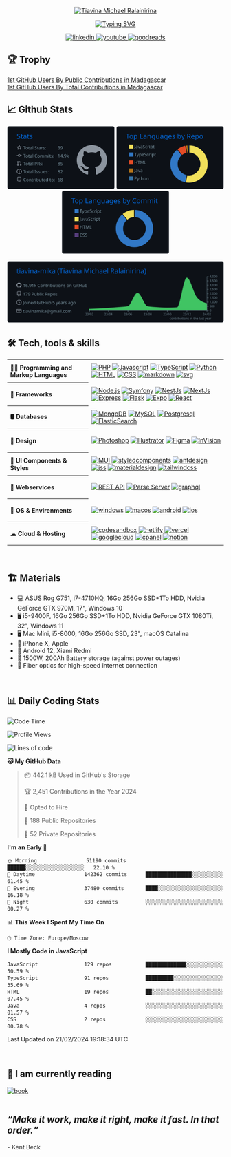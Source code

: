 <p align="center">
	  <!-- Typing SVG by DenverCoder1 - https://github.com/DenverCoder1/readme-typing-svg -->
	<a href="https://www.linkedin.com/in/tiavina-michael-ralainirina">
	    <img src="https://readme-typing-svg.demolab.com?font=Fira+Code&size=24&duration=1&pause=1000&color=40C463&center=true&repeat=false&random=false&width=435&lines=Tiavina+Michael+Ralainirina" alt="Tiavina Michael Ralainirina" />
	</a>
</p>
<p align="center">
	  <!-- Typing SVG by DenverCoder1 - https://github.com/DenverCoder1/readme-typing-svg -->
	<a href="https://git.io/typing-svg">
	    <img src="https://readme-typing-svg.demolab.com?font=Fira+Code&size=22&pause=1000&color=40C463&center=true&random=false&width=435&lines=Full-stack+Developer;7%2B+years+of+coding+experience;From+Madagascar+(mg)" alt="Typing SVG" />
	  </a>
</p>
<p align="center">
	  <!-- Typing SVG by DenverCoder1 - https://github.com/DenverCoder1/readme-typing-svg -->
	<a href="https://www.linkedin.com/in/tiavina-michael-ralainirina">
	    <img alt="linkedin" src="https://img.shields.io/badge/LinkedIn-%20js?logo=linkedin&logoColor=%23fff&color=%230A66C2" />
	</a>
	<a href="https://www.youtube.com/@rainivoanjo">
	   <img alt="youtube" src="https://img.shields.io/badge/Youtube-%20js?logo=youtube&logoColor=%23fff&color=%23FF0000" />
	</a>
	<a href="https://www.goodreads.com/user/show/172512891-tiavina-ralainirina">
	   <img alt="goodreads" src="https://img.shields.io/badge/GoodReads-%20js?logo=goodreads&logoColor=%23fff&color=%23372213">
	</a>
</p>

<!-- Trophy -->
<h2>🏆 Trophy</h2>
<a href="https://mg-github-users.pages.dev/">1st GitHub Users By Public Contributions in Madagascar</a>
<br />
<a href="https://mg-github-users.pages.dev/total">1st GitHub Users By Total Contributions in Madagascar</a>


<br />
<!-- Github Stats -->
<h2>📈 Github Stats</h2>
<p align="center">
	<img width="250" src="https://raw.githubusercontent.com/tiavina-mika/tiavina-mika/master/profile-summary-card-output/github_dark/3-stats.svg">
	<img width="250" src="https://raw.githubusercontent.com/tiavina-mika/tiavina-mika/master/profile-summary-card-output/github_dark/1-repos-per-language.svg">
	<img width="250" src="https://raw.githubusercontent.com/tiavina-mika/tiavina-mika/master/profile-summary-card-output/github_dark/2-most-commit-language.svg">
</p>

<p align="center">
	<img width="900" src="https://raw.githubusercontent.com/tiavina-mika/tiavina-mika/master/profile-summary-card-output/github_dark/0-profile-details.svg">
</p>

<h2>🛠️ Tech, tools & skills</h2>
  <!-- Some badges are from https://github.com/Ileriayo/markdown-badges -->

  <table>
	<tr height="54">
		<th align="left">👨‍💻 Programming and Markup Languages</th>
		<td>
		   <a href="#"><img alt="PHP" src="https://img.shields.io/badge/PHP-%20php?logo=php&logoColor=%23fff&color=%23777BB4"></a>
	      <a href="#"><img alt="Javascript" src="https://img.shields.io/badge/Javascript-%20js?logo=javascript&logoColor=%23fff&color=%23F7DF1E"></a>
	      <a href="#"><img alt="TypeScript" src="https://img.shields.io/badge/TypeScript-%20ts?logo=typescript&logoColor=%23fff&color=%233178C6"></a>
	      <a href="#"><img alt="Python" src="https://img.shields.io/badge/Python-%20py?logo=python&logoColor=%23fff&color=%233776AB"></a>
	      <a href="#"><img alt="HTML" src="https://img.shields.io/badge/HTML-%20html?logo=html5&logoColor=%23fff&color=%23E34F26"></a>
	      <a href="#"><img alt="CSS" src="https://img.shields.io/badge/CSS-%20css?logo=css3&logoColor=%23fff&color=%231572B6"></a>   
	      <a href="#"><img alt="markdown" src="https://img.shields.io/badge/markdown-%20css?logo=markdown&logoColor=%23fff&color=%23000000"></a>
	      <a href="#"><img alt="svg" src="https://img.shields.io/badge/svg-%20css?logo=svg&logoColor=%23fff&color=%23FFB13B"></a>
	   </td>
	</tr>
	<tr height="54">
		<th align="left">📐 Frameworks</th>
		<td>
	   		<a href="#"><img alt="Node.js" src="https://img.shields.io/badge/Node.js-%20nodedotjs?logo=nodedotjs&logoColor=%23fff&color=%23339933"></a>
		   <a href="#"><img alt="Symfony" src="https://img.shields.io/badge/Symfony-%20nodedotjs?logo=symfony&logoColor=%23fff&color=%23000000"></a>
		   <a href="#"><img alt="NestJs" src="https://img.shields.io/badge/NestJs-%20nestjs?logo=nestjs&logoColor=%23fff&color=%23E0234E"></a>
		   <a href="#"><img alt="NextJs" src="https://img.shields.io/badge/NextJs-%20nextdotjs?logo=nextdotjs&logoColor=%23fff&color=%23000000"></a>
		   <a href="#"><img alt="Express" src="https://img.shields.io/badge/Express-%20express?logo=express&logoColor=%23fff&color=%23000000"></a>
		   <a href="#"><img alt="Flask" src="https://img.shields.io/badge/Flask-%20express?logo=flask&logoColor=%23fff&color=%23000000"></a>
		   <a href="#"><img alt="Expo" src="https://img.shields.io/badge/Expo-%20express?logo=expo&logoColor=%23fff&color=%23000000"></a>
		   <a href="#"><img alt="React" src="https://img.shields.io/badge/React-%20express?logo=react&logoColor=%23fff&color=%2361DAFB"></a>
	   </td>
	</tr>
	<tr height="54">
		<th align="left">🛢 Databases</th>
		<td>
		  <a href="#"><img alt="MongoDB" src="https://img.shields.io/badge/MongoDB-%20mongodb?logo=mongodb&logoColor=%23fff&color=%2347A248"></a>
		  <a href="#"><img alt="MySQL" src="https://img.shields.io/badge/MySQL-%20mysql?logo=mysql&logoColor=%23fff&color=%234479A1"></a>
		  <a href="#"><img alt="Postgresql" src="https://img.shields.io/badge/Postgresql-%20postgresql?logo=postgresql&logoColor=%23fff&color=%234169E1"></a>
		  <a href="#"><img alt="ElasticSearch" src="https://img.shields.io/badge/ElasticSearch-%20elasticsearch?logo=elasticsearch&logoColor=%23fff&color=%23005571"></a>
	   </td>
	</tr>
	<tr height="54">
		<th align="left">🎨 Design</th>
		<td>
			<a href="#"><img alt="Photoshop" src="https://img.shields.io/badge/Photoshop-%20adobephotoshop?logo=adobephotoshop&logoColor=%23fff&color=%2331A8FF"></a>
			<a href="#"><img alt="Illustrator" src="https://img.shields.io/badge/Illustrator-%20adobeillustrator?logo=adobeillustrator&logoColor=%23fff&color=%23FF9A00"></a>
			<a href="#"><img alt="Figma" src="https://img.shields.io/badge/Figma-%20figma?logo=figma&logoColor=%23fff&color=%23F24E1E"></a>
			<a href="#"><img alt="InVision" src="https://img.shields.io/badge/InVision-%20invision?logo=invision&logoColor=%23fff&color=%23FF3366"></a>
	   </td>
	</tr>
	<tr height="54">
		<th align="left">👔 UI Components & Styles</th>
		<td>
			<a href="#"><img alt="MUI" src="https://img.shields.io/badge/MaterialUI-%20mui?logo=mui&logoColor=%23fff&color=%23007FFF"></a>
			<a href="#"><img alt="styledcomponents" src="https://img.shields.io/badge/styled components-%20styledcomponents?logo=styledcomponents&logoColor=%23fff&color=%23DB7093"></a>
			<a href="#"><img alt="antdesign" src="https://img.shields.io/badge/Ant Design-%20antdesign?logo=antdesign&logoColor=%23fff&color=%230170FE"></a>
			<a href="#"><img alt="jss" src="https://img.shields.io/badge/JSS-%20jss?logo=jss&logoColor=%23fff&color=%23F7DF1E"></a>
			<a href="#"><img alt="materialdesign" src="https://img.shields.io/badge/Material Design-%20materialdesign?logo=materialdesign&logoColor=%23fff&color=%23757575"></a>
			<a href="#"><img alt="tailwindcss" src="https://img.shields.io/badge/tailwindcss-%20tailwindcss?logo=tailwindcss&logoColor=%23fff&color=%2306B6D4"></a>
	   </td>
	</tr>
	<tr height="54">
		<th align="left">🧷 Webservices</th>
		<td>
			<a href="#"><img alt="REST API" src="https://img.shields.io/badge/REST API-%20rest?logoColor=%23fff&color=%234285F4"></a>
			<a href="#"><img alt="Parse Server" src="https://img.shields.io/badge/Parse Server-%20parse?logoColor=%23fff&color=%230078D4"></a>
			<a href="#"><img alt="graphql" src="https://img.shields.io/badge/GraphQL-%20graphql?logo=graphql&logoColor=%23fff&color=%23E10098"></a>
	   </td>
	</tr>
	<tr height="54">
		<th align="left">🌳 OS & Envirenments</th>
		<td>
			<a href="#"><img alt="windows" src="https://img.shields.io/badge/Windows 10,11-%20windows?logo=windows&logoColor=%23fff&color=%230078D4"></a>
			<a href="#"><img alt="macos" src="https://img.shields.io/badge/MacOS-%20macos?logo=macos&logoColor=%23fff&color=%23000000"></a>
			<a href="#"><img alt="android" src="https://img.shields.io/badge/Android-%20android?logo=android&logoColor=%23fff&color=%233DDC84"></a>
			<a href="#"><img alt="ios" src="https://img.shields.io/badge/IOS-%20ios?logo=ios&logoColor=%23fff&color=%23000000"></a>
	   </td>
	</tr>
	<tr height="54">
		<th align="left">☁ Cloud & Hosting</th>
		<td>
			<a href="#"><img alt="codesandbox" src="https://img.shields.io/badge/CodeSandbox-%20codesandbox?logo=codesandbox&logoColor=%23fff&color=%23151515"></a>
			<a href="#"><img alt="netlify" src="https://img.shields.io/badge/Netlify-%20netlify?logo=netlify&logoColor=%23fff&color=%2300C7B7"></a>
			<a href="#"><img alt="vercel" src="https://img.shields.io/badge/Vercel-%20vercel?logo=vercel&logoColor=%23fff&color=%23000000"></a>
			<a href="#"><img alt="googlecloud" src="https://img.shields.io/badge/Google Cloud Plateform-%20googlecloud?logo=googlecloud&logoColor=%23fff&color=%234285F4"></a>
			<a href="#"><img alt="cpanel" src="https://img.shields.io/badge/cPanel-%20cpanel?logo=cpanel&logoColor=%23fff&color=%23FF6C2C"></a>
			<a href="#"><img alt="notion" src="https://img.shields.io/badge/Notion-%20notion?logo=notion&logoColor=%23fff&color=%23000000"></a>
	   </td>
	</tr>
 </table>

<!-- Materials -->
<br />
<h2>🏗 Materials</h2>
<ul>
	 <li>💻 ASUS Rog G751, i7-4710HQ, 16Go 256Go SSD+1To HDD, Nvidia GeForce GTX 970M, 17", Windows 10</li>
	 <li>🖥 i5-9400F, 16Go 256Go SSD+1To HDD, Nvidia GeForce GTX 1080Ti, 32", Windows 11</li>
	 <li>🖥 Mac Mini, i5-8000, 16Go 256Go SSD, 23", macOS Catalina</li>
	 <li>📱 iPhone X, Apple</li>
	 <li>📱 Android 12, Xiami Redmi </li>
	 <li>🥅 1500W, 200Ah Battery storage (against power outages)</li>
	 <li>🗼 Fiber optics for high-speed internet connection</li>
</ul>

<!-- Daily Coding Stats -->
<br />
<h2>📊 Daily Coding Stats</h2>

<!--START_SECTION:waka-->
![Code Time](http://img.shields.io/badge/Code%20Time-274%20hrs%2012%20mins-blue)

![Profile Views](http://img.shields.io/badge/Profile%20Views-2-blue)

![Lines of code](https://img.shields.io/badge/From%20Hello%20World%20I%27ve%20Written-61.2%20million%20lines%20of%20code-blue)

**🐱 My GitHub Data** 

> 📦 442.1 kB Used in GitHub's Storage 
 > 
> 🏆 2,451 Contributions in the Year 2024
 > 
> 💼 Opted to Hire
 > 
> 📜 188 Public Repositories 
 > 
> 🔑 52 Private Repositories 
 > 
**I'm an Early 🐤** 

```text
🌞 Morning                51190 commits       ██████░░░░░░░░░░░░░░░░░░░   22.10 % 
🌆 Daytime                142362 commits      ███████████████░░░░░░░░░░   61.45 % 
🌃 Evening                37480 commits       ████░░░░░░░░░░░░░░░░░░░░░   16.18 % 
🌙 Night                  630 commits         ░░░░░░░░░░░░░░░░░░░░░░░░░   00.27 % 
```


📊 **This Week I Spent My Time On** 

```text
🕑︎ Time Zone: Europe/Moscow
```

**I Mostly Code in JavaScript** 

```text
JavaScript               129 repos           █████████████░░░░░░░░░░░░   50.59 % 
TypeScript               91 repos            █████████░░░░░░░░░░░░░░░░   35.69 % 
HTML                     19 repos            ██░░░░░░░░░░░░░░░░░░░░░░░   07.45 % 
Java                     4 repos             ░░░░░░░░░░░░░░░░░░░░░░░░░   01.57 % 
CSS                      2 repos             ░░░░░░░░░░░░░░░░░░░░░░░░░   00.78 % 
```




 Last Updated on 21/02/2024 19:18:34 UTC
<!--END_SECTION:waka-->

<br />
<h2>📖 I am currently reading</h2>
<a href="https://www.goodreads.com/user/show/172512891?ref=nav_profile_l">
	<img width="200" alt="book" src="https://images-na.ssl-images-amazon.com/images/S/compressed.photo.goodreads.com/books/1449484060i/28115821.jpg" />
</a>

<br />
<br />
<h2>
	<i><q>Make it work, make it right, make it fast. In that order.</q></i>
</h2>
<p>- Kent Beck</p>

